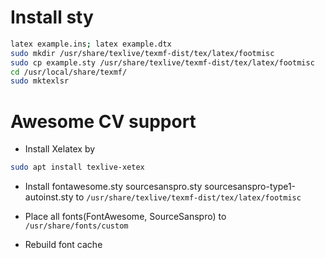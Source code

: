 # Install sty
```sh
latex example.ins; latex example.dtx
sudo mkdir /usr/share/texlive/texmf-dist/tex/latex/footmisc
sudo cp example.sty /usr/share/texlive/texmf-dist/tex/latex/footmisc
cd /usr/local/share/texmf/
sudo mktexlsr
```

# Awesome CV support
- Install Xelatex by
```sh
sudo apt install texlive-xetex
```

- Install fontawesome.sty sourcesanspro.sty sourcesanspro-type1-autoinst.sty to ```/usr/share/texlive/texmf-dist/tex/latex/footmisc```

- Place all fonts(FontAwesome, SourceSanspro) to ```/usr/share/fonts/custom```

- Rebuild font cache
